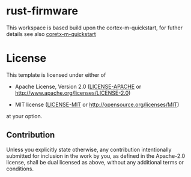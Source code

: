 # rust-firmware
This workspace is based build upon the cortex-m-quickstart, for futher details
see also [coretx-m-quickstart](https://github.com/rust-embedded/cortex-m-quickstart)

# License
This template is licensed under either of

- Apache License, Version 2.0 ([LICENSE-APACHE](LICENSE-APACHE) or
  http://www.apache.org/licenses/LICENSE-2.0)

- MIT license ([LICENSE-MIT](LICENSE-MIT) or http://opensource.org/licenses/MIT)

at your option.

## Contribution
Unless you explicitly state otherwise, any contribution intentionally submitted
for inclusion in the work by you, as defined in the Apache-2.0 license, shall be
dual licensed as above, without any additional terms or conditions.

